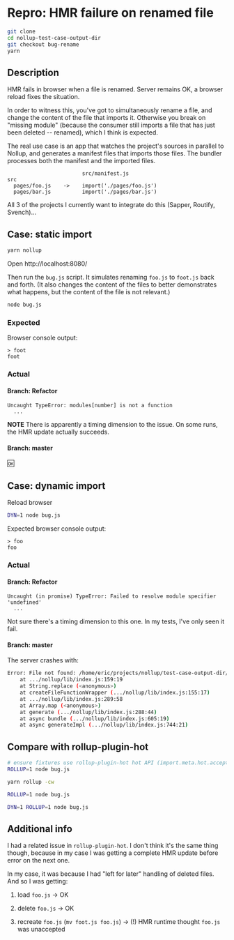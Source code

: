 # Repro: HMR failure on renamed file

```bash
git clone
cd nollup-test-case-output-dir
git checkout bug-rename
yarn
```

## Description

HMR fails in browser when a file is renamed. Server remains OK, a browser reload fixes the situation.

In order to witness this, you've got to simultaneously rename a file, and change the content of the file that imports it. Otherwise you break on "missing module" (because the consumer still imports a file that has just been deleted -- renamed), which I think is expected.

The real use case is an app that watches the project's sources in parallel to Nollup, and generates a manifest files that imports those files. The bundler processes both the manifest and the imported files.

```
                        src/manifest.js
src
  pages/foo.js    ->    import('./pages/foo.js')
  pages/bar.js          import('./pages/bar.js')
```

All 3 of the projects I currently want to integrate do this (Sapper, Routify, Svench)...

## Case: static import

```bash
yarn nollup
```

Open http://localhost:8080/

Then run the `bug.js` script. It simulates renaming `foo.js` to `foot.js` back and forth. (It also changes the content of the files to better demonstrates what happens, but the content of the file is not relevant.)

```bash
node bug.js
```

### Expected

Browser console output:

```
> foot
foot
```

### Actual

#### Branch: Refactor

```
Uncaught TypeError: modules[number] is not a function
  ...
```

**NOTE** There is apparently a timing dimension to the issue. On some runs, the HMR update actually succeeds.

#### Branch: master

:ok:

## Case: dynamic import

Reload browser

```bash
DYN=1 node bug.js
```

Expected browser console output:

```
> foo
foo
```

### Actual

#### Branch: Refactor

```
Uncaught (in promise) TypeError: Failed to resolve module specifier 'undefined'
  ...
```

Not sure there's a timing dimension to this one. In my tests, I've only seen it fail.

#### Branch: master

The server crashes with:

```bash
Error: File not found: /home/eric/projects/nollup/test-case-output-dir/src/foot.js
    at .../nollup/lib/index.js:159:19
    at String.replace (<anonymous>)
    at createFileFunctionWrapper (.../nollup/lib/index.js:155:17)
    at .../nollup/lib/index.js:289:58
    at Array.map (<anonymous>)
    at generate (.../nollup/lib/index.js:288:44)
    at async bundle (.../nollup/lib/index.js:605:19)
    at async generateImpl (.../nollup/lib/index.js:744:21)
```

## Compare with rollup-plugin-hot

```bash
# ensure fixtures use rollup-plugin-hot hot API (import.meta.hot.accept())
ROLLUP=1 node bug.js

yarn rollup -cw

ROLLUP=1 node bug.js

DYN=1 ROLLUP=1 node bug.js
```

## Additional info

I had a related issue in `rollup-plugin-hot`. I don't think it's the same thing though, because in my case I was getting a complete HMR update before error on the next one.

In my case, it was because I had "left for later" handling of deleted files. And so I was getting:

1. load `foo.js` -> OK

2. delete `foo.js` -> OK

3. recreate `foo.js` (`mv foot.js foo.js`) -> (!) HMR runtime thought `foo.js` was unaccepted
